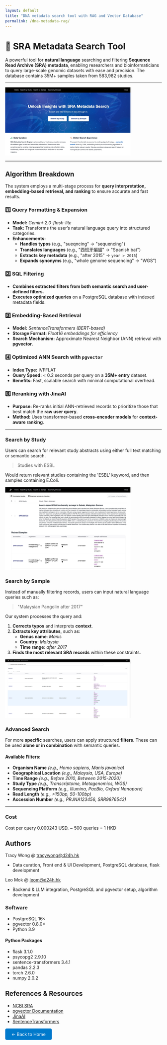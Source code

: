 ```yaml
---
layout: default
title: "DNA metadata search tool with RAG and Vector Database"
permalink: /dna-metadata-rag/
---
```


# 🧬 SRA Metadata Search Tool

A powerful tool for **natural language** searching and filtering **Sequence Read Archive (SRA) metadata**, enabling researchers and bioinformaticians to query large-scale genomic datasets with ease and precision. The database contains 35M+ samples taken from 583,982 studies.

---

<img src="/imgs/Home.jpeg" alt="Home" style="max-width: 80%;">


---

## Algorithm Breakdown
The system employs a multi-stage process for **query interpretation, embedding-based retrieval, and ranking** to ensure accurate and fast results.

### 1️⃣ Query Formatting & Expansion
- **Model:** *Gemini-2.0-flash-lite*
- **Task:** Transforms the user’s natural language query into structured categories.
- **Enhancements:**
  - **Handles typos** (e.g., "sueqncing" → "sequencing")
  - **Translates languages** (e.g., "西班牙蝙蝠" → "Spanish bat")
  - **Extracts key metadata** (e.g., "after 2015" → `year > 2015`)
  - **Expands synonyms** (e.g., "whole genome sequencing" → "WGS")

### 2️⃣ SQL Filtering
- **Combines extracted filters from both semantic search and user-defined filters.**
- **Executes optimized queries** on a PostgreSQL database with indexed metadata fields.

### 3️⃣ Embedding-Based Retrieval
- **Model:** *SentenceTransformers (BERT-based)*
- **Storage Format:** *Float16 embeddings for efficiency*
- **Search Mechanism:** Approximate Nearest Neighbor (ANN) retrieval with **pgvector**.

### 4️⃣ Optimized ANN Search with `pgvector`
- **Index Type:** IVFFLAT
- **Query Speed:** < 0.2 seconds per query on a **35M+ entry** dataset.
- **Benefits:** Fast, scalable search with minimal computational overhead.

### 5️⃣ Reranking with JinaAI
- **Purpose:** Re-ranks initial ANN-retrieved records to prioritize those that best match the **raw user query**.
- **Method:** Uses transformer-based **cross-encoder models** for **context-aware ranking**.

---


### Search by Study
Users can search for relevant study abstracts using either full text matching or semantic search. 

> Studies with ESBL

Would return relevant studies containing the 'ESBL' keyword, and then samples containing E.Coli. 

<img src="/imgs/SRA Metadata Study Result.jpeg" alt="search result" style="max-width: 80%;">

### Search by Sample
Instead of manually filtering records, users can input natural language queries such as:

> "Malaysian Pangolin after 2017"

Our system processes the query and:
1. **Corrects typos** and interprets **context**.
2. **Extracts key attributes**, such as:
   - **Genus name**: *Manis*
   - **Country**: *Malaysia*
   - **Time range**: *after 2017*
3. **Finds the most relevant SRA records** within these constraints.

<img src="/imgs/example.png" alt="search result" style="max-width: 80%;">



### Advanced Search
For more **specific** searches, users can apply structured **filters**. These can be used **alone or in combination** with semantic queries.

#### Available Filters:
- **Organism Name** *(e.g., Homo sapiens, Manis javanica)*
- **Geographical Location** *(e.g., Malaysia, USA, Europe)*
- **Time Range** *(e.g., Before 2010, Between 2015-2020)*
- **Study Type** *(e.g., Transcriptome, Metagenomics, WGS)*
- **Sequencing Platform** *(e.g., Illumina, PacBio, Oxford Nanopore)*
- **Read Length** *(e.g., >150bp, 50-100bp)*
- **Accession Number** *(e.g., PRJNA123456, SRR9876543)*

---




### Cost
Cost per query 0.000243 USD. ~ 500 queries = 1 HKD

## Authors
Tracy Wong @ tracywong@d24h.hk
- Data curation, Front end & UI Development, PostgreSQL database, flask development

Leo Mok @ leom@d24h.hk
- Backend & LLM integration, PostgreSQL and pgvector setup, algorithm development



### Software
- PostgreSQL 16<
- pgvector 0.8.0<
- Python 3.9
#### Python Packages
- flask 3.1.0
- psycopg2 2.9.10
- sentence-transformers 3.4.1
- pandas 2.2.3
- torch 2.6.0
- numpy 2.0.2

## References & Resources
- [NCBI SRA](https://www.ncbi.nlm.nih.gov/sra)
- [pgvector Documentation](https://github.com/pgvector/pgvector)
- [JinaAI](https://github.com/jina-ai)
- [SentenceTransformers](https://www.sbert.net)

<a href="/" style="display: inline-block; padding: 10px 20px; background-color: #007acc; color: white; text-decoration: none; border-radius: 5px;">← Back to Home</a>

